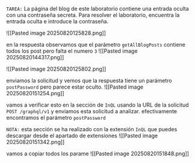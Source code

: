 `TAREA:` La página del blog de este laboratorio contiene una entrada oculta con una contraseña secreta. Para resolver el laboratorio, encuentra la entrada oculta e introduce la contraseña.


![[Pasted image 20250820125828.png]]

en la respuesta observamos que el parámetro `getAllBlogPosts` contiene todos los post pero falta el numero `3`
![[Pasted image 20250820144317.png]]


![[Pasted image 20250820125802.png]]

enviamos la solicitud y vemos que la respuesta tiene un parámetro `postPassword` pero parece estar oculto.
![[Pasted image 20250820151254.png]]

vamos a verificar esto en la sección de `InQL` usando la URL de la solicitud `POST /graphql/v1` y enviamos esta solicitud a analizar. efectivamente encontramos el parámetro `postPassword`

`NOTA:` esta sección se ha realizado con la extensión `InQL` que puedes descargar desde el apartado de extensiones 
![[Pasted image 20250820151342.png]]

vamos a copiar todos los parame
![[Pasted image 20250820151848.png]]